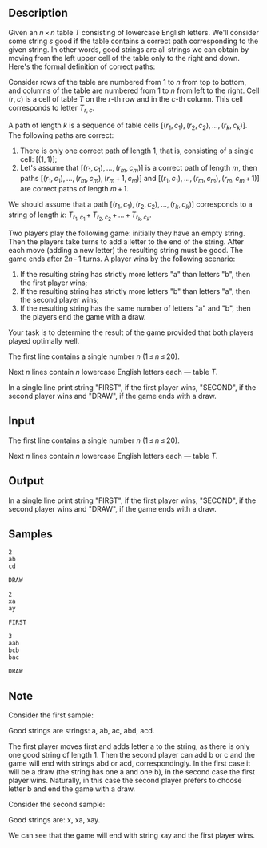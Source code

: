 ## Description

<div><p>Given an <span class="tex-span"><i>n</i> × <i>n</i></span> table <span class="tex-span"><i>T</i></span> consisting of lowercase English letters. We'll consider some string <span class="tex-span"><i>s</i></span> <span class="tex-font-style-it">good</span> if the table contains a correct path corresponding to the given string. In other words, good strings are all strings we can obtain by moving from the left upper cell of the table only to the right and down. Here's the formal definition of correct paths:</p><p>Consider rows of the table are numbered from 1 to <span class="tex-span"><i>n</i></span> from top to bottom, and columns of the table are numbered from 1 to <span class="tex-span"><i>n</i></span> from left to the right. Cell <span class="tex-span">(<i>r</i>, <i>c</i>)</span> is a cell of table <span class="tex-span"><i>T</i></span> on the <span class="tex-span"><i>r</i></span>-th row and in the <span class="tex-span"><i>c</i></span>-th column. This cell corresponds to letter <span class="tex-span"><i>T</i><sub class="lower-index"><i>r</i>, <i>c</i></sub></span>.</p><p>A path of length <span class="tex-span"><i>k</i></span> is a sequence of table cells <span class="tex-span">[(<i>r</i><sub class="lower-index">1</sub>, <i>c</i><sub class="lower-index">1</sub>), (<i>r</i><sub class="lower-index">2</sub>, <i>c</i><sub class="lower-index">2</sub>), ..., (<i>r</i><sub class="lower-index"><i>k</i></sub>, <i>c</i><sub class="lower-index"><i>k</i></sub>)]</span>. The following paths are correct: </p><ol> <li> There is only one correct path of length <span class="tex-span">1</span>, that is, consisting of a single cell: <span class="tex-span">[(1, 1)]</span>; </li><li> Let's assume that <span class="tex-span">[(<i>r</i><sub class="lower-index">1</sub>, <i>c</i><sub class="lower-index">1</sub>), ..., (<i>r</i><sub class="lower-index"><i>m</i></sub>, <i>c</i><sub class="lower-index"><i>m</i></sub>)]</span> is a correct path of length <span class="tex-span"><i>m</i></span>, then paths <span class="tex-span">[(<i>r</i><sub class="lower-index">1</sub>, <i>c</i><sub class="lower-index">1</sub>), ..., (<i>r</i><sub class="lower-index"><i>m</i></sub>, <i>c</i><sub class="lower-index"><i>m</i></sub>), (<i>r</i><sub class="lower-index"><i>m</i></sub> + 1, <i>c</i><sub class="lower-index"><i>m</i></sub>)]</span> and <span class="tex-span">[(<i>r</i><sub class="lower-index">1</sub>, <i>c</i><sub class="lower-index">1</sub>), ..., (<i>r</i><sub class="lower-index"><i>m</i></sub>, <i>c</i><sub class="lower-index"><i>m</i></sub>), (<i>r</i><sub class="lower-index"><i>m</i></sub>, <i>c</i><sub class="lower-index"><i>m</i></sub> + 1)]</span> are correct paths of length <span class="tex-span"><i>m</i> + 1</span>. </li></ol><p>We should assume that a path <span class="tex-span">[(<i>r</i><sub class="lower-index">1</sub>, <i>c</i><sub class="lower-index">1</sub>), (<i>r</i><sub class="lower-index">2</sub>, <i>c</i><sub class="lower-index">2</sub>), ..., (<i>r</i><sub class="lower-index"><i>k</i></sub>, <i>c</i><sub class="lower-index"><i>k</i></sub>)]</span> corresponds to a string of length <span class="tex-span"><i>k</i></span>: <span class="tex-span"><i>T</i><sub class="lower-index"><i>r</i><sub class="lower-index">1</sub>, <i>c</i><sub class="lower-index">1</sub></sub> + <i>T</i><sub class="lower-index"><i>r</i><sub class="lower-index">2</sub>, <i>c</i><sub class="lower-index">2</sub></sub> + ... + <i>T</i><sub class="lower-index"><i>r</i><sub class="lower-index"><i>k</i></sub>, <i>c</i><sub class="lower-index"><i>k</i></sub></sub></span>.</p><p>Two players play the following game: initially they have an empty string. Then the players take turns to add a letter to the end of the string. After each move (adding a new letter) the resulting string must be good. The game ends after <span class="tex-span">2<i>n</i> - 1</span> turns. A player wins by the following scenario: </p><ol> <li> If the resulting string has strictly more letters "<span class="tex-font-style-tt">a</span>" than letters "<span class="tex-font-style-tt">b</span>", then the first player wins; </li><li> If the resulting string has strictly more letters "<span class="tex-font-style-tt">b</span>" than letters "<span class="tex-font-style-tt">a</span>", then the second player wins; </li><li> If the resulting string has the same number of letters "<span class="tex-font-style-tt">a</span>" and "<span class="tex-font-style-tt">b</span>", then the players end the game with a draw. </li></ol><p>Your task is to determine the result of the game provided that both players played optimally well.</p></div><div class="input-specification"><p>The first line contains a single number <span class="tex-span"><i>n</i></span> <span class="tex-span">(1 ≤ <i>n</i> ≤ 20)</span>.</p><p>Next <span class="tex-span"><i>n</i></span> lines contain <span class="tex-span"><i>n</i></span> lowercase English letters each — table <span class="tex-span"><i>T</i></span>.</p></div><div class="output-specification"><p>In a single line print string "<span class="tex-font-style-tt">FIRST</span>", if the first player wins, "<span class="tex-font-style-tt">SECOND</span>", if the second player wins and "<span class="tex-font-style-tt">DRAW</span>", if the game ends with a draw.</p></div>


## Input

<p>The first line contains a single number <span class="tex-span"><i>n</i></span> <span class="tex-span">(1 ≤ <i>n</i> ≤ 20)</span>.</p><p>Next <span class="tex-span"><i>n</i></span> lines contain <span class="tex-span"><i>n</i></span> lowercase English letters each — table <span class="tex-span"><i>T</i></span>.</p>


## Output

<p>In a single line print string "<span class="tex-font-style-tt">FIRST</span>", if the first player wins, "<span class="tex-font-style-tt">SECOND</span>", if the second player wins and "<span class="tex-font-style-tt">DRAW</span>", if the game ends with a draw.</p>


## Samples

```input1
2
ab
cd

```

```output1
DRAW

```






```input2
2
xa
ay

```

```output2
FIRST

```






```input3
3
aab
bcb
bac

```

```output3
DRAW

```




## Note

<p>Consider the first sample:</p><p>Good strings are strings: <span class="tex-font-style-tt">a</span>, <span class="tex-font-style-tt">ab</span>, <span class="tex-font-style-tt">ac</span>, <span class="tex-font-style-tt">abd</span>, <span class="tex-font-style-tt">acd</span>.</p><p>The first player moves first and adds letter <span class="tex-font-style-tt">a</span> to the string, as there is only one good string of length <span class="tex-span">1</span>. Then the second player can add <span class="tex-font-style-tt">b</span> or <span class="tex-font-style-tt">c</span> and the game will end with strings <span class="tex-font-style-tt">abd</span> or <span class="tex-font-style-tt">acd</span>, correspondingly. In the first case it will be a draw (the string has one <span class="tex-font-style-tt">a</span> and one <span class="tex-font-style-tt">b</span>), in the second case the first player wins. Naturally, in this case the second player prefers to choose letter <span class="tex-font-style-tt">b</span> and end the game with a draw.</p><p>Consider the second sample:</p><p>Good strings are: <span class="tex-font-style-tt">x</span>, <span class="tex-font-style-tt">xa</span>, <span class="tex-font-style-tt">xay</span>.</p><p>We can see that the game will end with string <span class="tex-font-style-tt">xay</span> and the first player wins.</p>

